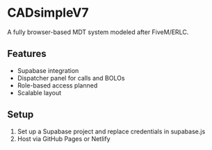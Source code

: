 # CADsimpleV7
A fully browser-based MDT system modeled after FiveM/ERLC.

## Features
- Supabase integration
- Dispatcher panel for calls and BOLOs
- Role-based access planned
- Scalable layout

## Setup
1. Set up a Supabase project and replace credentials in supabase.js
2. Host via GitHub Pages or Netlify
